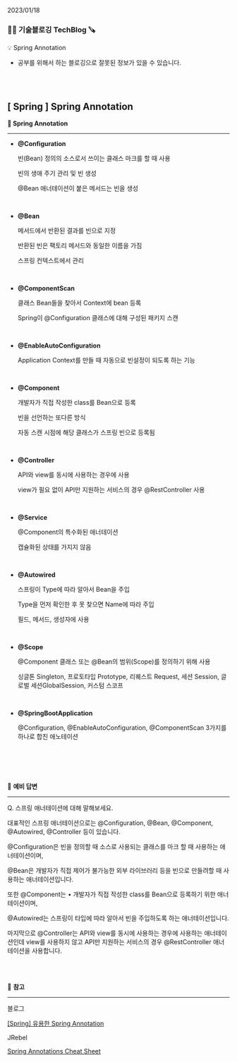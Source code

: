 2023/01/18

### 🧑‍💻 **기술블로깅 TechBlog** 🪚

<aside>
💡 Spring Annotation

</aside>

* 공부를 위해서 하는 블로깅으로 잘못된 정보가 있을 수 있습니다.

<br><br>

## [ Spring ] Spring Annotation

**🔩 Spring Annotation**

---

- **@Configuration**
    
    빈(Bean) 정의의 소스로서 쓰이는 클래스 마크를 할 때 사용
    
    빈의 생애 주기 관리 및 빈 생성
    
    @Bean 애너테이션이 붙은 메서드는 빈을 생성
    
    <br>

- **@Bean**
    
    메서드에서 반환된 결과를 빈으로 지정
    
    반환된 빈은 팩토리 메서드와 동일한 이름을 가짐
    
    스프링 컨텍스트에서 관리
    
    <br>
    
- **@ComponentScan**
    
    클래스 Bean들을 찾아서 Context에 bean 등록
    
    Spring이 @Configuration 클래스에 대해 구성된 패키지 스캔
    
    <br>
    

- **@EnableAutoConfiguration**
    
    Application Context를 만들 때 자동으로 빈설정이 되도록 하는 기능
    
    <br>
    

- **@Component**
    
    개발자가 직접 작성한 class를 Bean으로 등록
    
    빈을 선언하는 또다른 방식
    
    자동 스캔 시점에 해당 클래스가 스프링 빈으로 등록됨
    
    <br>
    

- **@Controller**
    
    API와 view를 동시에 사용하는 경우에 사용
    
    view가 필요 없이 API만 지원하는 서비스의 경우 @RestController 사용
    
    <br>
    

- **@Service**
    
    @Component의 특수화된 애너테이션
    
    캡슐화된 상태를 가지지 않음
    
    <br>
    

- **@Autowired**
    
    스프링이 Type에 따라 알아서 Bean을 주입
    
    Type을 먼저 확인한 후 못 찾으면 Name에 따라 주입
    
    필드, 메서드, 생성자에 사용
    
    <br>
    

- **@Scope**
    
    @Component 클래스 또는 @Bean의 범위(Scope)를 정의하기 위해 사용
    
    싱글톤 Singleton, 프로토타입 Prototype, 리퀘스트 Request, 세션 Session, 글로벌 세션GlobalSession, 커스텀 스코프
    
    <br>
    

- **@SpringBootApplication**
    
    @Configuration, @EnableAutoConfiguration, @ComponentScan 3가지를 하나로 합친 애노테이션
    
    <br>
    

<br><br>

🔩 **예비 답변**

---

Q. 스프링 애너테이션에 대해 말해보세요.

대표적인 스프링 애너테이션으로는 @Configuration, @Bean, @Component, @Autowired, @Controller 등이 있습니다. 

@Configuration은 빈을 정의할 때 소스로 사용되는 클래스를 마크 할 때 사용하는 애너테이션이며,

@Bean은 개발자가 직접 제어가 불가능한 외부 라이브러리 등을 빈으로 만들려할 때 사용하는 애너테이션입니다.

또한 @Component는 • 개발자가 직접 작성한 class를 Bean으로 등록하기 위한 애너테이션이며,

@Autowired는 스프링이 타입에 따라 알아서 빈을 주입하도록 하는 애너테이션입니다.

마지막으로 @Controller는 API와 view를 동시에 사용하는 경우에 사용하는 애너테이션인데 view를 사용하지 않고 API만 지원하는 서비스의 경우 @RestController 애너테이션을 사용합니다.

<br><br>

🔩 **참고**

---

블로그

[[Spring] 유용한 Spring Annotation](https://bryceyangs.github.io/study/2021/08/13/Spring-Spring-Annotation/#%EB%A7%88%EB%AC%B4%EB%A6%AC)

JRebel

[Spring Annotations Cheat Sheet](https://www.jrebel.com/blog/spring-annotations-cheat-sheet)


<br><br>
